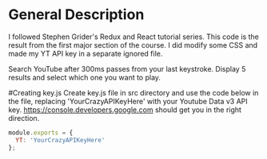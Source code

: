 # General Description
I followed Stephen Grider's Redux and React tutorial series. This code is the result from the first major section of the course. I did modify some CSS and made my YT API key in a separate ignored file.

Search YouTube after 300ms passes from your last keystroke. Display 5 results and select which one you want to play.

#Creating key.js
Create key.js file in src directory and use the code below in the file, replacing 'YourCrazyAPIKeyHere' with your Youtube Data v3 API key. https://console.developers.google.com should get you in the right direction.

```js
module.exports = {
  YT: 'YourCrazyAPIKeyHere'
};
```



